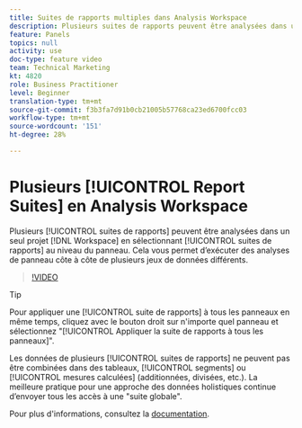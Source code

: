 ```yaml
---
title: Suites de rapports multiples dans Analysis Workspace
description: Plusieurs suites de rapports peuvent être analysées dans un seul projet Workspace en sélectionnant des suites au niveau du panneau. Cela vous permet d’exécuter des analyses de panneau côte à côte de plusieurs jeux de données différents.
feature: Panels
topics: null
activity: use
doc-type: feature video
team: Technical Marketing
kt: 4820
role: Business Practitioner
level: Beginner
translation-type: tm+mt
source-git-commit: f3b3fa7d91b0cb21005b57768ca23ed6700fcc03
workflow-type: tm+mt
source-wordcount: '151'
ht-degree: 28%

---
```



# Plusieurs [!UICONTROL Report Suites] en Analysis Workspace

Plusieurs [!UICONTROL suites de rapports] peuvent être analysées dans un seul projet [!DNL Workspace] en sélectionnant [!UICONTROL suites de rapports] au niveau du panneau. Cela vous permet d’exécuter des analyses de panneau côte à côte de plusieurs jeux de données différents.

>[!VIDEO](https://video.tv.adobe.com/v/32843/?quality=12)

>[!TIP]
>
> Pour appliquer une [!UICONTROL suite de rapports] à tous les panneaux en même temps, cliquez avec le bouton droit sur n&#39;importe quel panneau et sélectionnez &quot;[!UICONTROL Appliquer la suite de rapports à tous les panneaux]&quot;.

Les données de plusieurs [!UICONTROL suites de rapports] ne peuvent pas être combinées dans des tableaux, [!UICONTROL segments] ou [!UICONTROL mesures calculées] (additionnées, divisées, etc.). La meilleure pratique pour une approche des données holistiques continue d’envoyer tous les accès à une &quot;suite globale&quot;.

Pour plus d&#39;informations, consultez la [documentation](https://docs.adobe.com/content/help/fr-FR/analytics/analyze/analysis-workspace/build-workspace-project/multiple-report-suites.html).
